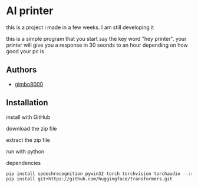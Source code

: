 
# AI printer

this is a project i made in a few weeks. I am still developing it

this is a simple program that you start say the key word "hey printer". your printer will give you a response in 30 seonds to an hour depending on how good your pc is

## Authors

- [gimbo8000](https://www.github.com/gimbo8000)


## Installation

install with GitHub

download the zip file

extract the zip file

run with python


dependencies
```bash
pip install speechrecognition pywin32 torch torchvision torchaudio --index-url https://download.pytorch.org/whl/cu126
pip install git+https://github.com/huggingface/transformers.git
```
    
